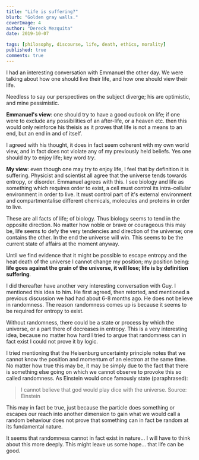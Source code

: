 ```yaml
---
title: "Life is suffering?"
blurb: "Golden gray walls."
coverImage: 4
author: "Dereck Mezquita"
date: 2019-10-07

tags: [philosophy, discourse, life, death, ethics, morality]
published: true
comments: true
---
```


<p>
I had an interesting conversation with Emmanuel the other day. We were talking about how one should live their life, and how one should view their life.

Needless to say our perspectives on the subject diverge; his are optimistic, and mine pessimistic.

**Emmanuel's view**: one should try to have a good outlook on life; if one were to exclude any possibilities of an after-life, or a heaven etc. then this would only reinforce his theisis as it proves that life is not a means to an end, but an end in and of itself.

I agreed with his thought, it does in fact seem coherent with my own world view, and in fact does not violate any of my previously held beliefs. Yes one should *try* to enjoy life; key word *try*.

**My view**: even though one may try to enjoy life, I feel that by definition it is suffering. Physicist and scientist all agree that the universe tends towards entropy, or disorder. Emmanuel agrees with this. I see biology and life as something which requires order to exist, a cell must control its intra-cellular environment in order to live. It must control part of it's external environment and compartmentalise different chemicals, molecules and proteins in order to live.

These are all facts of life; of biology. Thus biology seems to tend in the opposite direction. No matter how noble or brave or courageous this may be, life seems to defy the very tendencies and direction of the universe; one contains the other. In the end the universe will win. This seems to be the current state of affairs at the moment anyway.

Until we find evidence that it might be possible to escape entropy and the heat death of the universe I cannot change my position; my position being: **life goes against the grain of the universe, it will lose; life is by definition suffering**.

I did thereafter have another very interesting conversation with Guy. I mentioned this idea to him. He first agreed, then retorted, and mentioned a previous discussion we had had about 6-8 months ago. He does not believe in randomness. The reason randomness comes up is because it seems to be required for entropy to exist.

Without randomness, there could be a state or process by which the universe, or a part there of decreases in entropy. This is a very interesting idea, because no matter how hard I tried to argue that randomness can in fact exist I could not prove it by logic.

I tried mentioning that the Heisenburg uncertainty principle notes that we cannot know the position and momentum of an electron at the same time. No matter how true this may be, it may be simply due to the fact that there is something else going on which we cannot observe to provoke this so called randomness. As Einstein would once famously state (paraphrased):

> I cannot believe that god would play dice with the universe.
Source: Einstein

This may in fact be true, just because the particle does something or escapes our reach into another dimension to gain what we would call a random behaviour does not prove that something can in fact be random at its fundamental nature.

It seems that randomness cannot in fact exist in nature... I will have to think about this more deeply. This might leave us some hope... that life can be good.
